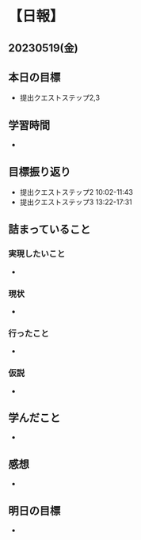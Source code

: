 # 【日報】
## 20230519(金)
## 本日の目標
- 提出クエストステップ2,3

## 学習時間
- 

## 目標振り返り
- 提出クエストステップ2 10:02-11:43
- 提出クエストステップ3 13:22-17:31

## 詰まっていること
### 実現したいこと 
- 
### 現状
- 
### 行ったこと 
- 
### 仮説
- 

## 学んだこと
- 

## 感想
- 

## 明日の目標
- 


